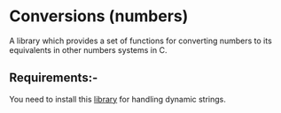 # Conversions (numbers)
A library which provides a set of functions for converting numbers to its equivalents in other numbers systems in C.

<h2> Requirements:- </h2>
You need to install this <a href="https://github.com/mfc0d1ng/Handling-dynamic-strings-in-C-language">library</a> for handling dynamic strings.
